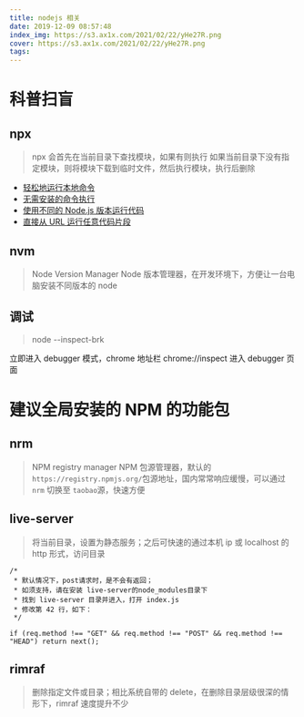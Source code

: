 ```yaml
---
title: nodejs 相关
date: 2019-12-09 08:57:48
index_img: https://s3.ax1x.com/2021/02/22/yHe27R.png
cover: https://s3.ax1x.com/2021/02/22/yHe27R.png
tags:
---
```


# 科普扫盲

## npx

> npx 会首先在当前目录下查找模块，如果有则执行 如果当前目录下没有指定模块，则将模块下载到临时文件，然后执行模块，执行后删除

- [轻松地运行本地命令](http://nodejs.cn/learn/the-npx-nodejs-package-runner#%E8%BD%BB%E6%9D%BE%E5%9C%B0%E8%BF%90%E8%A1%8C%E6%9C%AC%E5%9C%B0%E5%91%BD%E4%BB%A4)
- [无需安装的命令执行](http://nodejs.cn/learn/the-npx-nodejs-package-runner#%E6%97%A0%E9%9C%80%E5%AE%89%E8%A3%85%E7%9A%84%E5%91%BD%E4%BB%A4%E6%89%A7%E8%A1%8C)
- [使用不同的 Node.js 版本运行代码](http://nodejs.cn/learn/the-npx-nodejs-package-runner#%E4%BD%BF%E7%94%A8%E4%B8%8D%E5%90%8C%E7%9A%84-nodejs-%E7%89%88%E6%9C%AC%E8%BF%90%E8%A1%8C%E4%BB%A3%E7%A0%81)
- [直接从 URL 运行任意代码片段](http://nodejs.cn/learn/the-npx-nodejs-package-runner#%E7%9B%B4%E6%8E%A5%E4%BB%8E-url-%E8%BF%90%E8%A1%8C%E4%BB%BB%E6%84%8F%E4%BB%A3%E7%A0%81%E7%89%87%E6%AE%B5)

## nvm

> Node Version Manager
> Node 版本管理器，在开发环境下，方便让一台电脑安装不同版本的 node

## 调试

> node --inspect-brk

立即进入 debugger 模式，chrome 地址栏 chrome://inspect 进入 debugger 页面

# 建议全局安装的 NPM 的功能包

## nrm

> NPM registry manager
> NPM 包源管理器，默认的`https://registry.npmjs.org/`包源地址，国内常常响应缓慢，可以通过`nrm` 切换至 `taobao`源，快速方便

## live-server

> 将当前目录，设置为静态服务；之后可快速的通过本机 ip 或 localhost 的 http 形式，访问目录

```
/*
 * 默认情况下，post请求时，是不会有返回；
 * 如须支持，请在安装 live-server的node_modules目录下
 * 找到 live-server 目录并进入，打开 index.js
 * 修改第 42 行，如下：
 */

if (req.method !== "GET" && req.method !== "POST" && req.method !== "HEAD") return next();
```

## rimraf

> 删除指定文件或目录；相比系统自带的 delete，在删除目录层级很深的情形下，rimraf 速度提升不少
